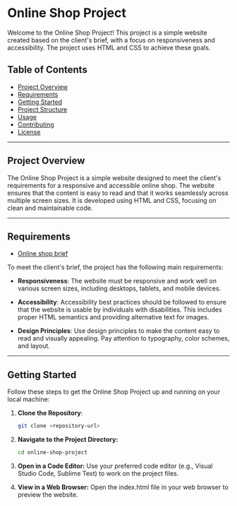 # Online Shop Project

Welcome to the Online Shop Project! This project is a simple website created based on the client's brief, with a focus on responsiveness and accessibility. The project uses HTML and CSS to achieve these goals.

## Table of Contents
- [Project Overview](#project-overview)
- [Requirements](#requirements)
- [Getting Started](#getting-started)
- [Project Structure](#project-structure)
- [Usage](#usage)
- [Contributing](#contributing)
- [License](#license)

---

## Project Overview

The Online Shop Project is a simple website designed to meet the client's requirements for a responsive and accessible online shop. The website ensures that the content is easy to read and that it works seamlessly across multiple screen sizes. It is developed using HTML and CSS, focusing on clean and maintainable code.

---

## Requirements

- [Online shop brief](/Website-brief.pdf)

To meet the client's brief, the project has the following main requirements:

- **Responsiveness**: The website must be responsive and work well on various screen sizes, including desktops, tablets, and mobile devices.

- **Accessibility**: Accessibility best practices should be followed to ensure that the website is usable by individuals with disabilities. This includes proper HTML semantics and providing alternative text for images.

- **Design Principles**: Use design principles to make the content easy to read and visually appealing. Pay attention to typography, color schemes, and layout.

---

## Getting Started

Follow these steps to get the Online Shop Project up and running on your local machine:

1. **Clone the Repository**:

   ```bash
   git clone <repository-url>

2. **Navigate to the Project Directory:**

   ```bash
   cd online-shop-project

3. **Open in a Code Editor:** Use your preferred code editor (e.g., Visual Studio Code, Sublime Text) to work on the project files.

4. **View in a Web Browser:** Open the index.html file in your web browser to preview the website.